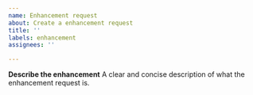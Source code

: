 ```yaml
---
name: Enhancement request
about: Create a enhancement request
title: ''
labels: enhancement
assignees: ''

---
```


**Describe the enhancement**
A clear and concise description of what the enhancement request is.
